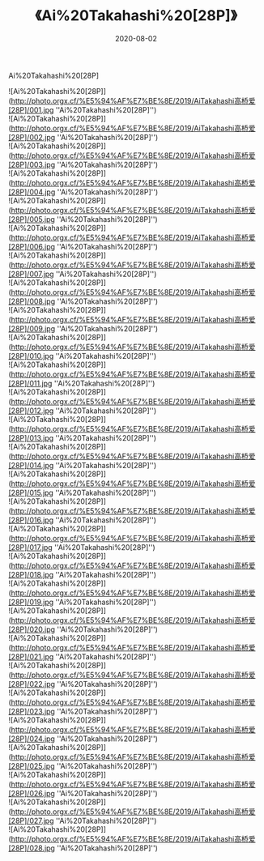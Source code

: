 ﻿---
layout: post
title: 《Ai%20Takahashi%20[28P]》
date: 2020-08-02
img: http://photo.orgx.cf/%E5%94%AF%E7%BE%8E/2019/AiTakahashi高桥爱[28P]/000.jpg
tags: [美女,清纯,唯美]
---

Ai%20Takahashi%20[28P]

![Ai%20Takahashi%20[28P]](http://photo.orgx.cf/%E5%94%AF%E7%BE%8E/2019/AiTakahashi高桥爱[28P]/001.jpg ''Ai%20Takahashi%20[28P]'')<br>
![Ai%20Takahashi%20[28P]](http://photo.orgx.cf/%E5%94%AF%E7%BE%8E/2019/AiTakahashi高桥爱[28P]/002.jpg ''Ai%20Takahashi%20[28P]'')<br>
![Ai%20Takahashi%20[28P]](http://photo.orgx.cf/%E5%94%AF%E7%BE%8E/2019/AiTakahashi高桥爱[28P]/003.jpg ''Ai%20Takahashi%20[28P]'')<br>
![Ai%20Takahashi%20[28P]](http://photo.orgx.cf/%E5%94%AF%E7%BE%8E/2019/AiTakahashi高桥爱[28P]/004.jpg ''Ai%20Takahashi%20[28P]'')<br>
![Ai%20Takahashi%20[28P]](http://photo.orgx.cf/%E5%94%AF%E7%BE%8E/2019/AiTakahashi高桥爱[28P]/005.jpg ''Ai%20Takahashi%20[28P]'')<br>
![Ai%20Takahashi%20[28P]](http://photo.orgx.cf/%E5%94%AF%E7%BE%8E/2019/AiTakahashi高桥爱[28P]/006.jpg ''Ai%20Takahashi%20[28P]'')<br>
![Ai%20Takahashi%20[28P]](http://photo.orgx.cf/%E5%94%AF%E7%BE%8E/2019/AiTakahashi高桥爱[28P]/007.jpg ''Ai%20Takahashi%20[28P]'')<br>
![Ai%20Takahashi%20[28P]](http://photo.orgx.cf/%E5%94%AF%E7%BE%8E/2019/AiTakahashi高桥爱[28P]/008.jpg ''Ai%20Takahashi%20[28P]'')<br>
![Ai%20Takahashi%20[28P]](http://photo.orgx.cf/%E5%94%AF%E7%BE%8E/2019/AiTakahashi高桥爱[28P]/009.jpg ''Ai%20Takahashi%20[28P]'')<br>
![Ai%20Takahashi%20[28P]](http://photo.orgx.cf/%E5%94%AF%E7%BE%8E/2019/AiTakahashi高桥爱[28P]/010.jpg ''Ai%20Takahashi%20[28P]'')<br>
![Ai%20Takahashi%20[28P]](http://photo.orgx.cf/%E5%94%AF%E7%BE%8E/2019/AiTakahashi高桥爱[28P]/011.jpg ''Ai%20Takahashi%20[28P]'')<br>
![Ai%20Takahashi%20[28P]](http://photo.orgx.cf/%E5%94%AF%E7%BE%8E/2019/AiTakahashi高桥爱[28P]/012.jpg ''Ai%20Takahashi%20[28P]'')<br>
![Ai%20Takahashi%20[28P]](http://photo.orgx.cf/%E5%94%AF%E7%BE%8E/2019/AiTakahashi高桥爱[28P]/013.jpg ''Ai%20Takahashi%20[28P]'')<br>
![Ai%20Takahashi%20[28P]](http://photo.orgx.cf/%E5%94%AF%E7%BE%8E/2019/AiTakahashi高桥爱[28P]/014.jpg ''Ai%20Takahashi%20[28P]'')<br>
![Ai%20Takahashi%20[28P]](http://photo.orgx.cf/%E5%94%AF%E7%BE%8E/2019/AiTakahashi高桥爱[28P]/015.jpg ''Ai%20Takahashi%20[28P]'')<br>
![Ai%20Takahashi%20[28P]](http://photo.orgx.cf/%E5%94%AF%E7%BE%8E/2019/AiTakahashi高桥爱[28P]/016.jpg ''Ai%20Takahashi%20[28P]'')<br>
![Ai%20Takahashi%20[28P]](http://photo.orgx.cf/%E5%94%AF%E7%BE%8E/2019/AiTakahashi高桥爱[28P]/017.jpg ''Ai%20Takahashi%20[28P]'')<br>
![Ai%20Takahashi%20[28P]](http://photo.orgx.cf/%E5%94%AF%E7%BE%8E/2019/AiTakahashi高桥爱[28P]/018.jpg ''Ai%20Takahashi%20[28P]'')<br>
![Ai%20Takahashi%20[28P]](http://photo.orgx.cf/%E5%94%AF%E7%BE%8E/2019/AiTakahashi高桥爱[28P]/019.jpg ''Ai%20Takahashi%20[28P]'')<br>
![Ai%20Takahashi%20[28P]](http://photo.orgx.cf/%E5%94%AF%E7%BE%8E/2019/AiTakahashi高桥爱[28P]/020.jpg ''Ai%20Takahashi%20[28P]'')<br>
![Ai%20Takahashi%20[28P]](http://photo.orgx.cf/%E5%94%AF%E7%BE%8E/2019/AiTakahashi高桥爱[28P]/021.jpg ''Ai%20Takahashi%20[28P]'')<br>
![Ai%20Takahashi%20[28P]](http://photo.orgx.cf/%E5%94%AF%E7%BE%8E/2019/AiTakahashi高桥爱[28P]/022.jpg ''Ai%20Takahashi%20[28P]'')<br>
![Ai%20Takahashi%20[28P]](http://photo.orgx.cf/%E5%94%AF%E7%BE%8E/2019/AiTakahashi高桥爱[28P]/023.jpg ''Ai%20Takahashi%20[28P]'')<br>
![Ai%20Takahashi%20[28P]](http://photo.orgx.cf/%E5%94%AF%E7%BE%8E/2019/AiTakahashi高桥爱[28P]/024.jpg ''Ai%20Takahashi%20[28P]'')<br>
![Ai%20Takahashi%20[28P]](http://photo.orgx.cf/%E5%94%AF%E7%BE%8E/2019/AiTakahashi高桥爱[28P]/025.jpg ''Ai%20Takahashi%20[28P]'')<br>
![Ai%20Takahashi%20[28P]](http://photo.orgx.cf/%E5%94%AF%E7%BE%8E/2019/AiTakahashi高桥爱[28P]/026.jpg ''Ai%20Takahashi%20[28P]'')<br>
![Ai%20Takahashi%20[28P]](http://photo.orgx.cf/%E5%94%AF%E7%BE%8E/2019/AiTakahashi高桥爱[28P]/027.jpg ''Ai%20Takahashi%20[28P]'')<br>
![Ai%20Takahashi%20[28P]](http://photo.orgx.cf/%E5%94%AF%E7%BE%8E/2019/AiTakahashi高桥爱[28P]/028.jpg ''Ai%20Takahashi%20[28P]'')<br>
